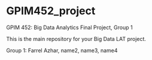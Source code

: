 # GPIM452_project
GPIM 452: Big Data Analytics Final Project, Group 1

This is the main repository for your Big Data LAT project.

Group 1: Farrel Azhar, name2, name3, name4
